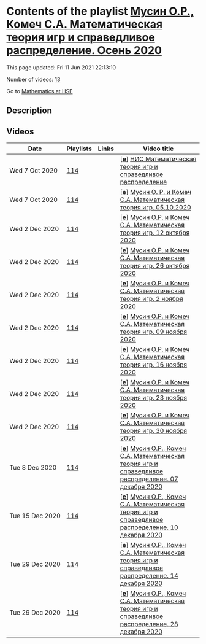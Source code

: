 # Contents of the playlist [Мусин О.Р., Комеч С.А. Математическая теория игр и справедливое распределение. Осень 2020](https://www.youtube.com/playlist?list=PLq3E5oubNNoCgag2YRpTXw3WebCmF2gKH)

This page updated: Fri 11 Jun 2021 22:13:10

Number of videos: [13](#videos)

Go to [Mathematics at HSE](../README.md)

## Description



## Videos

|Date|Playlists|Links|Video title|
|---|---|---|---|
| Wed&nbsp;7&nbsp;Oct&nbsp;2020 | [114](../playlists/114 "Мусин О.Р., Комеч С.А. Математическая теория игр и справедливое распределение. Осень 2020") |  | [[**e**](https://studio.youtube.com/video/5Q-OQqNxr28/edit "Edit")] [НИС Математическая теория игр и справедливое распределение](https://www.youtube.com/watch?v=5Q-OQqNxr28&list=PLq3E5oubNNoCgag2YRpTXw3WebCmF2gKH) |
| Wed&nbsp;7&nbsp;Oct&nbsp;2020 | [114](../playlists/114 "Мусин О.Р., Комеч С.А. Математическая теория игр и справедливое распределение. Осень 2020") |  | [[**e**](https://studio.youtube.com/video/v1MdW5XM32k/edit "Edit")] [Мусин О. Р. и Комеч С.А. Математическая теория игр.  05.10.2020](https://www.youtube.com/watch?v=v1MdW5XM32k&list=PLq3E5oubNNoCgag2YRpTXw3WebCmF2gKH) |
| Wed&nbsp;2&nbsp;Dec&nbsp;2020 | [114](../playlists/114 "Мусин О.Р., Комеч С.А. Математическая теория игр и справедливое распределение. Осень 2020") |  | [[**e**](https://studio.youtube.com/video/JHyj1-y9Rb0/edit "Edit")] [Мусин О.Р. и Комеч С.А. Математическая теория игр. 12 октября 2020](https://www.youtube.com/watch?v=JHyj1-y9Rb0&list=PLq3E5oubNNoCgag2YRpTXw3WebCmF2gKH) |
| Wed&nbsp;2&nbsp;Dec&nbsp;2020 | [114](../playlists/114 "Мусин О.Р., Комеч С.А. Математическая теория игр и справедливое распределение. Осень 2020") |  | [[**e**](https://studio.youtube.com/video/UzFpf77vvZs/edit "Edit")] [Мусин О.Р. и Комеч С.А. Математическая теория игр. 26 октября 2020](https://www.youtube.com/watch?v=UzFpf77vvZs&list=PLq3E5oubNNoCgag2YRpTXw3WebCmF2gKH) |
| Wed&nbsp;2&nbsp;Dec&nbsp;2020 | [114](../playlists/114 "Мусин О.Р., Комеч С.А. Математическая теория игр и справедливое распределение. Осень 2020") |  | [[**e**](https://studio.youtube.com/video/cWMUxXfqvn0/edit "Edit")] [Мусин О.Р. и Комеч С.А. Математическая теория игр. 2 ноября 2020](https://www.youtube.com/watch?v=cWMUxXfqvn0&list=PLq3E5oubNNoCgag2YRpTXw3WebCmF2gKH "Доклад М.Л. Бланка &#34;Демократическое и справедливое деление&#34;") |
| Wed&nbsp;2&nbsp;Dec&nbsp;2020 | [114](../playlists/114 "Мусин О.Р., Комеч С.А. Математическая теория игр и справедливое распределение. Осень 2020") |  | [[**e**](https://studio.youtube.com/video/KSC1VtRbkNc/edit "Edit")] [Мусин О.Р. и Комеч С.А. Математическая теория игр. 09 ноября 2020](https://www.youtube.com/watch?v=KSC1VtRbkNc&list=PLq3E5oubNNoCgag2YRpTXw3WebCmF2gKH) |
| Wed&nbsp;2&nbsp;Dec&nbsp;2020 | [114](../playlists/114 "Мусин О.Р., Комеч С.А. Математическая теория игр и справедливое распределение. Осень 2020") |  | [[**e**](https://studio.youtube.com/video/OsJtRVIClIo/edit "Edit")] [Мусин О.Р. и Комеч С.А. Математическая теория игр. 16 ноября 2020](https://www.youtube.com/watch?v=OsJtRVIClIo&list=PLq3E5oubNNoCgag2YRpTXw3WebCmF2gKH) |
| Wed&nbsp;2&nbsp;Dec&nbsp;2020 | [114](../playlists/114 "Мусин О.Р., Комеч С.А. Математическая теория игр и справедливое распределение. Осень 2020") |  | [[**e**](https://studio.youtube.com/video/m_SWGfPrVAw/edit "Edit")] [Мусин О.Р. и Комеч С.А. Математическая теория игр. 23 ноября 2020](https://www.youtube.com/watch?v=m_SWGfPrVAw&list=PLq3E5oubNNoCgag2YRpTXw3WebCmF2gKH) |
| Wed&nbsp;2&nbsp;Dec&nbsp;2020 | [114](../playlists/114 "Мусин О.Р., Комеч С.А. Математическая теория игр и справедливое распределение. Осень 2020") |  | [[**e**](https://studio.youtube.com/video/kG6zVhM2AzE/edit "Edit")] [Мусин О.Р. и Комеч С.А. Математическая теория игр. 30 ноября 2020](https://www.youtube.com/watch?v=kG6zVhM2AzE&list=PLq3E5oubNNoCgag2YRpTXw3WebCmF2gKH) |
| Tue&nbsp;8&nbsp;Dec&nbsp;2020 | [114](../playlists/114 "Мусин О.Р., Комеч С.А. Математическая теория игр и справедливое распределение. Осень 2020") |  | [[**e**](https://studio.youtube.com/video/WBpcmmoeRbw/edit "Edit")] [Мусин О.Р., Комеч С.А. Математическая теория игр и справедливое распределение. 07 декабря 2020](https://www.youtube.com/watch?v=WBpcmmoeRbw&list=PLq3E5oubNNoCgag2YRpTXw3WebCmF2gKH) |
| Tue&nbsp;15&nbsp;Dec&nbsp;2020 | [114](../playlists/114 "Мусин О.Р., Комеч С.А. Математическая теория игр и справедливое распределение. Осень 2020") |  | [[**e**](https://studio.youtube.com/video/3s_ba-QBiyQ/edit "Edit")] [Мусин О.Р., Комеч С.А. Математическая теория игр и справедливое распределение. 10 декабря 2020](https://www.youtube.com/watch?v=3s_ba-QBiyQ&list=PLq3E5oubNNoCgag2YRpTXw3WebCmF2gKH "Доклады") |
| Tue&nbsp;29&nbsp;Dec&nbsp;2020 | [114](../playlists/114 "Мусин О.Р., Комеч С.А. Математическая теория игр и справедливое распределение. Осень 2020") |  | [[**e**](https://studio.youtube.com/video/aqDqbmiq-ao/edit "Edit")] [Мусин О.Р., Комеч С.А. Математическая теория игр и справедливое распределение. 14 декабря 2020](https://www.youtube.com/watch?v=aqDqbmiq-ao&list=PLq3E5oubNNoCgag2YRpTXw3WebCmF2gKH) |
| Tue&nbsp;29&nbsp;Dec&nbsp;2020 | [114](../playlists/114 "Мусин О.Р., Комеч С.А. Математическая теория игр и справедливое распределение. Осень 2020") |  | [[**e**](https://studio.youtube.com/video/tacCd05hRYo/edit "Edit")] [Мусин О.Р., Комеч С.А. Математическая теория игр и справедливое распределение. 28 декабря 2020](https://www.youtube.com/watch?v=tacCd05hRYo&list=PLq3E5oubNNoCgag2YRpTXw3WebCmF2gKH) |

